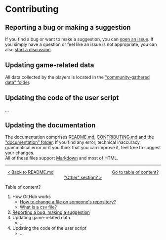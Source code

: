 # Contributing

## Reporting a bug or making a suggestion

If you find a bug or want to make a suggestion, you can [open an issue](https://github.com/Matrix4348/Dragons-of-the-Void---Raid-Loot-Tiers/issues). If you simply have a question or feel like an issue is not appropriate, you can also [start a discussion](https://github.com/Matrix4348/Dragons-of-the-Void---Raid-Loot-Tiers/discussions).

## Updating game-related data

All data collected by the players is located in the ["community-gathered data" folder](documentation/community-gathered-data.md). 

## Updating the code of the user script

...

## Updating the documentation

The documentation comprises [README.md](README.md), [CONTRIBUTING.md](CONTRIBUTING.md) and the ["documentation" folder](documentation). If you find any error, technical inaccuracy, grammatical error or if you think that you can improve it, feel free to suggest your changes.<br>
All of these files support [Markdown](https://docs.github.com/github/writing-on-github/getting-started-with-writing-and-formatting-on-github/basic-writing-and-formatting-syntax) and most of HTML.

<!-- ## Improving the repository automation? Or something like that?-->
<hr>
<div align="center">
  
  [< Back to README.md](/README.md) $~~~~~~~~~~~~~~~~~~~~~~~~~~~~~~~~~~~~~~~~~~~~~~$ [Go to table of content? "Other" section? >]()
  
</div>

Table of content?
1) How GitHub works
   * [How to change a file on someone's repository?](./documentation/updating-a-file.md)
   * [What is a csv file?](/documentation/what-is-a-csv-file.md) 
2) [Reporting a bug, making a suggestion](documentation/opening-an-issue.md)
3) Updating game-related data
   * ...
4) Updating the code of the user script
   * ...
